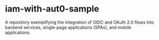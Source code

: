 # iam-with-aut0-sample
A repository exemplifying the integration of OIDC and OAuth 2.0 flows into backend services, single-page applications (SPAs), and mobile applications.
